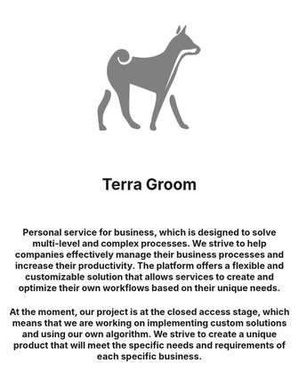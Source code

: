 <div align="center">
    <br />
    <img src='./assets/icon/logo.svg' width="260" height="260" alt="logo" />
    <br />
    <h1>Terra Groom</h1>
</div>

<br />

<h3 align="center">Personal service for business, which is designed to solve multi-level and complex processes. We strive to help companies effectively manage their business processes and increase their productivity. The platform offers a flexible and customizable solution that allows services to create and optimize their own workflows based on their unique needs.</h3>

<h3 align="center">At the moment, our project is at the closed access stage, which means that we are working on implementing custom solutions and using our own algorithm. We strive to create a unique product that will meet the specific needs and requirements of each specific business.</h3>
